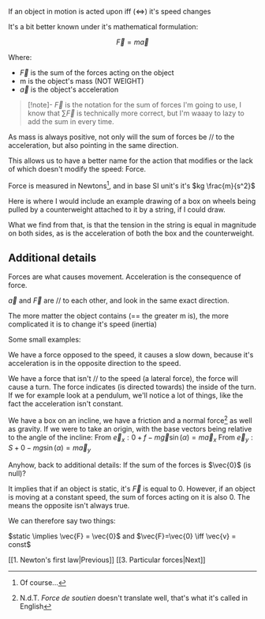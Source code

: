 
If an object in motion is acted upon iff ($\iff$) it's speed changes

It's a bit better known under it's mathematical formulation:

$$
\vec{F}=m\vec{a}
$$

Where:
- $\vec{F}$ is the sum of the forces acting on the object
- m is the object's mass (NOT WEIGHT)
- $\vec{a}$ is the object's acceleration

>[!note]-
>$\vec{F}$ is the notation for the sum of forces I'm going to use, I know that $\sum\vec{F}$ is technically more correct, but I'm waaay to lazy to add the sum in every time.

As mass is always positive, not only will the sum of forces be // to the acceleration, but also pointing in the same direction. 

This allows us to have a better name for the action that modifies or the lack of which doesn't modify the speed: Force.

Force is measured in Newtons[^1], and in base SI unit's it's $kg \frac{m}{s^2}$

Here is where I would include an example drawing of a box on wheels being pulled by a counterweight attached to it by a string, if I could draw. 

What we find from that, is that the tension in the string is equal in magnitude on both sides, as is the acceleration of both the box and the counterweight. 

## Additional details

Forces are what causes movement.
Acceleration is the consequence of force. 

$\vec{a}$ and $\vec{F}$ are // to each other, and look in the same exact direction. 

The more matter the object contains (== the greater m is), the more complicated it is to change it's speed (inertia)


Some small examples:

We have a force opposed to the speed, it causes a slow down, because it's acceleration is in the opposite direction to the speed.

We have a force that isn't // to the speed (a lateral force), the force will cause a turn. The force indicates (is directed towards) the inside of the turn. If we for example look at a pendulum, we'll notice a lot of things, like the fact the acceleration isn't constant.

We have a box on an incline, we have a friction and a normal force[^2] as well as gravity. 
If we were to take an origin, with the base vectors being relative to the angle of the incline:
From $\vec{e}_{x}:0+f-m\vec{g}\sin(\alpha)=m\vec{a}_{x}$
From $\vec{e}_{y}:S+0-mg\sin(\alpha)=m\vec{a}_{y}$


Anyhow, back to additional details:
If the sum of the forces is $\vec{0}$ (is null)?

It implies that if an object is static, it's $\vec{F}$ is equal to 0. However, if an object is moving at a constant speed, the sum of forces acting on it is also 0. The means the opposite isn't always true.

We can therefore say two things:

$static \implies \vec{F} = \vec{0}$
and
$\vec{F}=\vec{0} \iff \vec{v} = const$

[[1. Newton's first law|Previous]]
[[3. Particular forces|Next]]

[^1]:Of course...

[^2]:N.d.T. *Force de soutien* doesn't translate well, that's what it's called in English

